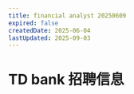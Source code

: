 ```yaml
---
title: financial analyst 20250609
expired: false
createdDate: 2025-06-04
lastUpdated: 2025-09-03
---
```


# TD bank 招聘信息

<JobPostingTable job-posting-json-path="td-bank/data/financial-analyst-20250604.json" />
